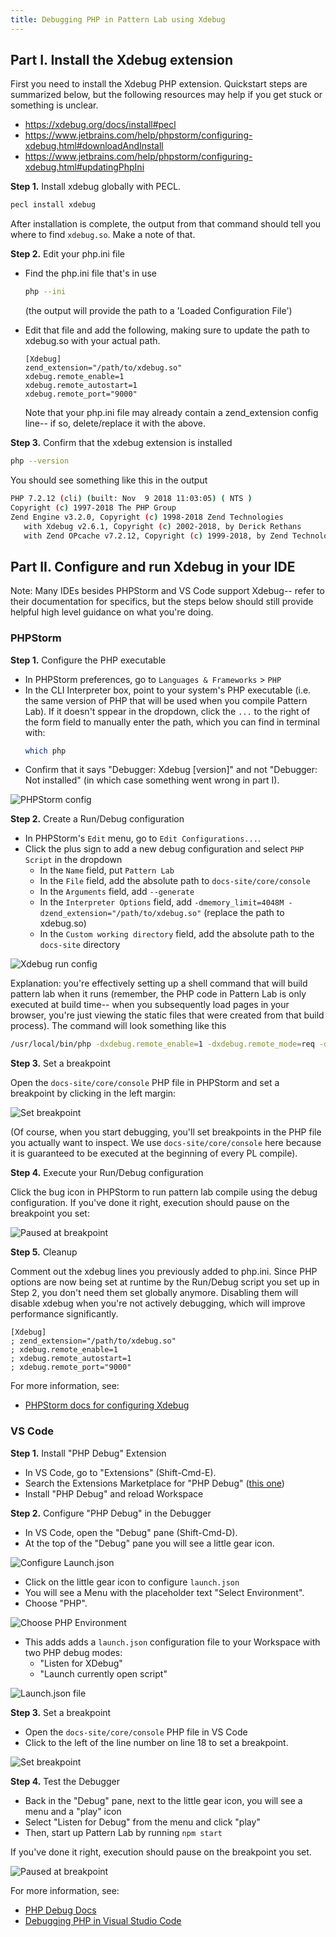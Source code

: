 ```yaml
---
title: Debugging PHP in Pattern Lab using Xdebug
---
```


## Part I. Install the Xdebug extension

First you need to install the Xdebug PHP extension. Quickstart steps are summarized below, but the following resources
may help if you get stuck or something is unclear.

- https://xdebug.org/docs/install#pecl
- https://www.jetbrains.com/help/phpstorm/configuring-xdebug.html#downloadAndInstall
- https://www.jetbrains.com/help/phpstorm/configuring-xdebug.html#updatingPhpIni

**Step 1.** Install xdebug globally with PECL.

```bash
pecl install xdebug
```

After installation is complete, the output from that command should tell you where to find `xdebug.so`. Make a note of that.

**Step 2.** Edit your php.ini file

- Find the php.ini file that's in use
  ```bash
  php --ini
  ```
  (the output will provide the path to a 'Loaded Configuration File')
- Edit that file and add the following, making sure to update the path to xdebug.so with your actual path.

  ```
  [Xdebug]
  zend_extension="/path/to/xdebug.so"
  xdebug.remote_enable=1
  xdebug.remote_autostart=1
  xdebug.remote_port="9000"
  ```

  Note that your php.ini file may already contain a zend_extension config line-- if so, delete/replace it with the above.

**Step 3.** Confirm that the xdebug extension is installed

```bash
php --version
```

You should see something like this in the output

```bash
PHP 7.2.12 (cli) (built: Nov  9 2018 11:03:05) ( NTS )
Copyright (c) 1997-2018 The PHP Group
Zend Engine v3.2.0, Copyright (c) 1998-2018 Zend Technologies
   with Xdebug v2.6.1, Copyright (c) 2002-2018, by Derick Rethans
   with Zend OPcache v7.2.12, Copyright (c) 1999-2018, by Zend Technologies
```

## Part II. Configure and run Xdebug in your IDE

Note: Many IDEs besides PHPStorm and VS Code support Xdebug-- refer to their documentation for specifics, but the steps
below should still provide helpful high level guidance on what you're doing.

### PHPStorm

**Step 1.** Configure the PHP executable

- In PHPStorm preferences, go to `Languages & Frameworks` > `PHP`
- In the CLI Interpreter box, point to your system's PHP executable (i.e. the same version of PHP that will be used
  when you compile Pattern Lab). If it doesn't sppear in the dropdown, click the `...` to the right of the form
  field to manually enter the path, which you can find in terminal with:
  ```bash
  which php
  ```
- Confirm that it says "Debugger: Xdebug [version]" and not "Debugger: Not installed" (in which case something went
  wrong in part I).

![PHPStorm config](/images/docs/debugging-xdebug-phpstorm-config.png)

**Step 2.** Create a Run/Debug configuration

- In PHPStorm's `Edit` menu, go to `Edit Configurations...`.
- Click the plus sign to add a new debug configuration and select `PHP Script` in the dropdown
  - In the `Name` field, put `Pattern Lab`
  - In the `File` field, add the absolute path to `docs-site/core/console`
  - In the `Arguments` field, add `--generate`
  - In the `Interpreter Options` field, add `-dmemory_limit=4048M -dzend_extension="/path/to/xdebug.so"` (replace the path to xdebug.so)
  - In the `Custom working directory` field, add the absolute path to the `docs-site` directory

![Xdebug run config](/images/docs/debugging-xdebug-phpstorm-run-config.png)

Explanation: you're effectively setting up a shell command that will build pattern lab when it runs (remember, the PHP
code in Pattern Lab is only executed at build time-- when you subsequently load pages in your browser, you're just
viewing the static files that were created from that build process). The command will look something like this

```bash
/usr/local/bin/php -dxdebug.remote_enable=1 -dxdebug.remote_mode=req -dxdebug.remote_port=9000 -dxdebug.remote_host=127.0.0.1 -dmemory_limit=4048M -dzend_extension=/usr/local/lib/php/pecl/20170718/xdebug.so /Users/dentr1/Sites/bolt/docs-site/core/console --generate
```

**Step 3.** Set a breakpoint

Open the `docs-site/core/console` PHP file in PHPStorm and set a breakpoint by clicking in the left margin:

![Set breakpoint](/images/docs/debugging-xdebug-phpstorm-breakpoint.png)

(Of course, when you start debugging, you'll set breakpoints in the PHP file you actually want to inspect. We use
`docs-site/core/console` here because it is guaranteed to be executed at the beginning of every PL compile).

**Step 4.** Execute your Run/Debug configuration

Click the bug icon in PHPStorm to run pattern lab compile using the debug configuration. If you've done it right,
execution should pause on the breakpoint you set:

![Paused at breakpoint](/images/docs/debugging-xdebug-phpstorm-pause.png)

**Step 5.** Cleanup

Comment out the xdebug lines you previously added to php.ini. Since PHP options are now being set at runtime by the
Run/Debug script you set up in Step 2, you don't need them set globally anymore. Disabling them will disable xdebug
when you're not actively debugging, which will improve performance significantly.

```
[Xdebug]
; zend_extension="/path/to/xdebug.so"
; xdebug.remote_enable=1
; xdebug.remote_autostart=1
; xdebug.remote_port="9000"
```

For more information, see:

- [PHPStorm docs for configuring Xdebug](https://www.jetbrains.com/help/phpstorm/configuring-xdebug.html#integrationWithProduct)

### VS Code

**Step 1.** Install "PHP Debug" Extension

- In VS Code, go to "Extensions" (Shift-Cmd-E).
- Search the Extensions Marketplace for "PHP Debug" ([this one](https://marketplace.visualstudio.com/items?itemName=felixfbecker.php-debug))
- Install "PHP Debug" and reload Workspace

**Step 2.** Configure "PHP Debug" in the Debugger

- In VS Code, open the "Debug" pane (Shift-Cmd-D).
- At the top of the "Debug" pane you will see a little gear icon.

![Configure Launch.json](/images/docs/debugging-xdebug-vs-config.png)

- Click on the little gear icon to configure `launch.json`
- You will see a Menu with the placeholder text "Select Environment".
- Choose "PHP".

![Choose PHP Environment](/images/docs/debugging-xdebug-vs-environment.png)

- This adds adds a `launch.json` configuration file to your Workspace with two PHP debug modes:
  - "Listen for XDebug"
  - "Launch currently open script"

![Launch.json file](/images/docs/debugging-xdebug-vs-launch.png)

**Step 3.** Set a breakpoint

- Open the `docs-site/core/console` PHP file in VS Code
- Click to the left of the line number on line 18 to set a breakpoint.

![Set breakpoint](/images/docs/debugging-xdebug-vs-breakpoint.png)

**Step 4.** Test the Debugger

- Back in the "Debug" pane, next to the little gear icon, you will see a menu and a "play" icon
- Select "Listen for Debug" from the menu and click "play"
- Then, start up Pattern Lab by running `npm start`

If you've done it right, execution should pause on the breakpoint you set.

![Paused at breakpoint](/images/docs/debugging-xdebug-vs-pause.png)

For more information, see:

- [PHP Debug Docs](https://marketplace.visualstudio.com/items?itemName=felixfbecker.php-debug)
- [Debugging PHP in Visual Studio Code](https://scotch.io/@chenster/debugging-php-in-visual-studio-code205#toc-xdebug-in-visual-studio-code)
